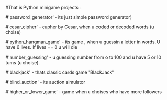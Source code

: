#That is Python minigame projects::

#'password_generator' - its just simple password generator)

#'cesar_cipher' - cupher by Cesar, when u coded or decoded words (u choise)

#'python_hangman_game' - its game , when u guessin a letter in words. U have 6 lives. If lives == 0 u will die

#'number_guessing' - u guessing number from o to 100 and u have 5 or 10 turns (u choise).

#'blackjack' - thats classic cards game "BlackJack"

#'blind_auction' - its auction simulator

#'higher_or_lower_game' - game when u choises who have more followers
